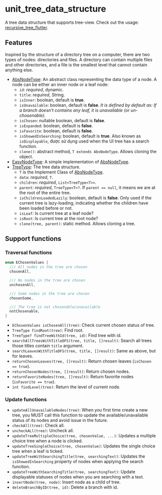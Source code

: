 <!--
Author: Nguyen Van Bien
Email: nvbien2000@gmail.com
LinkedIn: linkedin.com/in/nvbien2000
-->
# unit_tree_data_structure

A tree data structure that supports tree-view. Check out the usage: [recursive_tree_flutter](https://pub.dev/packages/recursive_tree_flutter).

## Features

Inspired by the structure of a directory tree on a computer, there are two types of nodes: directories and files. A directory can contain multiple files and other directories, and a file is the smallest level that cannot contain anything else.

- [AbsNodeType](lib/models/abstract_node_type.p.dart): An abstract class representing the data type of a node. A node can be either an inner node or a leaf node:
	- `id`: _required_, dynamic.
    - `title`: _required_, String.
    - `isInner`:  boolean, default is **true**.
    - `isUnavailable`:  boolean, default is **false**. *It is defined by default as: If a branch doesn't contains any leaf, it is unavailable (or un-chosenable).*
    - `isChosen`: nullable boolean, default is **false**.
    - `isExpanded`: boolean, default is **false**.
    - `isFavorite`: boolean, default is **false**.
    - `isShowedInSearching`: boolean, default is **true**. Also known as `isDisplayable`, được sử dụng used when the UI tree has a search function.
    + `clone()`: abstract method, `T extends AbsNodeType`. Allows cloning the object.
- [EasyNodeType](lib/models/easy_node_type.p.dart): A simple implementation of [AbsNodeType](lib/models/abstract_node_type.p.dart).
- [TreeType<T extends AbsNodeType>](lib/models/tree_type.p.dart): The tree data structure.
	- `T` is the Implement Class of [AbsNodeType](lib/models/abstract_node_type.dart).
    - `data`: _required_, `T`.
    - `children`: _required_, `List<TreeType<T>>`.
    - `parent`: _required_, `TreeType<T>?`. If `parent == null`, it means we are at the root of the entire tree.
    - `isChildrenLoadedLazily`: boolean, default is **false**. Only used if the current tree is lazy-loading, indicating whether the children have been loaded before or not.
    - `isLeaf`: Is current tree at a leaf node?
    - `isRoot`:  Is current tree at the root node?
    - `clone(tree, parent)`: static method. Allows cloning a tree.

## Support functions

### Traversal functions
```dart
enum EChosenValues {
  /// All nodes in the tree are chosen
  chosenAll,

  /// No nodes in the tree are chosen
  unchosenAll,

  /// Some nodes in the tree are chosen
  chosenSome,

  /// The tree is not chosenable/unavailable
  notChosenable,
}
```
- `EChosenValues isChosenAll(tree)`: Check current chosen status of tree.
- `TreeType findRoot(tree)`: Find root.
- `TreeType? findTreeWithId(tree, id)`: Find tree with id.
- `searchAllTreesWithTitleDFS(tree, title, []result)`: Search all trees those titles contain `title` argument.
- `searchLeavesWithTitleDFS(tree, title, []result)`: Same as above, but for leaves.
- `returnChosenLeaves(tree, []result)`: Return chosen leaves (`isChosen == true`).
- `returnChosenNodes(tree, []result)`: Return chosen nodes.
- `returnFavoriteNodes(tree, []result)`: Return favorite nodes (`isFavorite == true`).
- `int findLevel(tree)`: Return the level of current node.

### Update functions
- `updateAllUnavailableNodes(tree)`: When you first time create a new tree, you MUST call this function to update the available/unavailable status of its nodes and avoid issue in the future.
- `checkAll(tree)`: Check all.
- `uncheckALl(tree)`: Uncheck all.
- `updateTreeMultipleChoice(tree, chosenValue, ...)`: Updates a multiple choice tree when a node is clicked.
- `updateTreeSingleChoice(tree, chosenValue)`: Updates the single choice tree when a leaf is ticked.
- `updateTreeWithSearchingTitle(tree, searchingText)`: Updates the `isShowedInSearching` property of nodes when applying the search function.
- `updateTreeWithSearchingTitle(tree, searchingText)`: Update displayable statuses of nodes when you are searching with a text.
- `insertNode(tree, node)`: Insert node as a child of tree.
- `deleteBranchByID(tree, id)`: Delete a branch with id.